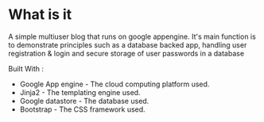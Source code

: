 # What is it
A simple multiuser blog that runs on google appengine. It's main function is to
demonstrate principles such as a database backed app, handling user
registration  & login and secure storage of user passwords in a database

Built With :
* Google App engine - The cloud computing platform used.
* Jinja2 - The templating engine used.
* Google datastore - The database used.
* Bootstrap - The CSS framework used.
